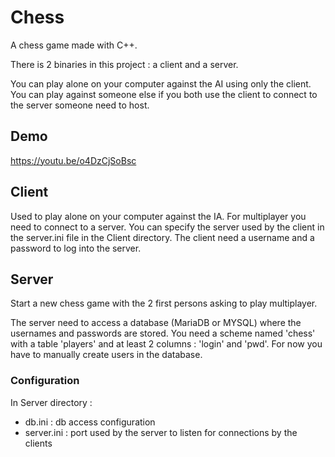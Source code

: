 # Chess

A chess game made with C++.

There is 2 binaries in this project : a client and a server.

You can play alone on your computer against the AI using only the client.
You can play against someone else if you both use the client to connect to the server someone need to host.

## Demo

https://youtu.be/o4DzCjSoBsc

## Client

Used to play alone on your computer against the IA.
For multiplayer you need to connect to a server. You can specify the server used by the client in the server.ini file in the Client directory.
The client need a username and a password to log into the server.

## Server

Start a new chess game with the 2 first persons asking to play multiplayer.

The server need to access a database (MariaDB or MYSQL) where the usernames and passwords are stored. You need a scheme named 'chess' with a table 'players' and at least 2 columns : 'login' and 'pwd'. For now you have to manually create users in the database.

### Configuration

In Server directory :
- db.ini : db access configuration
- server.ini : port used by the server to listen for connections by the clients
